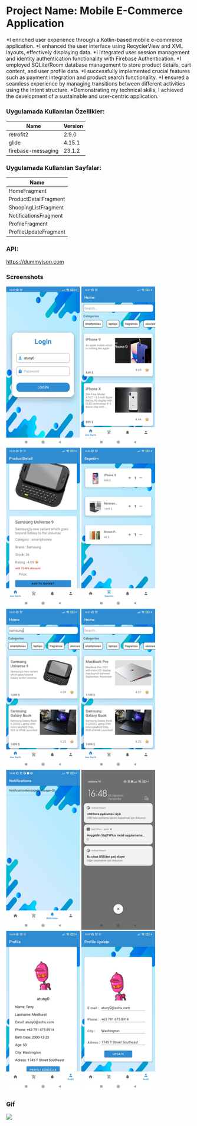 # Project Name: Mobile E-Commerce Application
*I enriched user experience through a Kotlin-based mobile e-commerce application.
*I enhanced the user interface using RecyclerView and XML layouts, effectively displaying data.
*I integrated user session management and identity authentication functionality with Firebase Authentication.
*I employed SQLite/Room database management to store product details, cart content, and user profile data.
*I successfully implemented crucial features such as payment integration and product search functionality.
*I ensured a seamless experience by managing transitions between different activities using the Intent structure.
*Demonstrating my technical skills, I achieved the development of a sustainable and user-centric application.
<p> 
              
### Uygulamada Kullanılan Özellikler:
                    
Name  | Version
------------- | -------------
retrofit2  | 2.9.0
glide |  4.15.1
firebase-messaging | 23.1.2


### Uygulamada Kullanılan Sayfalar:
Name  | 
------------- |
HomeFragment |
ProductDetailFragment |  
ShoopingListFragment | 
NotificationsFragment |
ProfileFragment |
ProfileUpdateFragment |

### API:
https://dummyjson.com
</p>

  

### Screenshots
<p>
<a href="https://github.com/BunyaminKiremit/android_e-ticaret/blob/main/images/1.jpg" target="_blank">
<img src="https://github.com/BunyaminKiremit/android_e-ticaret/blob/main/images/1.jpg" width="200" style="max-width:100%;"></a>
<a href="https://github.com/BunyaminKiremit/android_e-ticaret/blob/main/images/2.jpg" target="_blank">
<img src="https://github.com/BunyaminKiremit/android_e-ticaret/blob/main/images/2.jpg" width="200" style="max-width:100%;"></a>
<a href="https://github.com/BunyaminKiremit/android_e-ticaret/blob/main/images/3.jpg" target="_blank">
<img src="https://github.com/BunyaminKiremit/android_e-ticaret/blob/main/images/3.jpg" width="200" style="max-width:100%;"></a>
<a href="https://github.com/BunyaminKiremit/android_e-ticaret/blob/main/images/4.jpg" target="_blank">
<img src="https://github.com/BunyaminKiremit/android_e-ticaret/blob/main/images/4.jpg" width="200" style="max-width:100%;"></a>
<a href="https://github.com/BunyaminKiremit/android_e-ticaret/blob/main/images/5.jpg" target="_blank">
<img src="https://github.com/BunyaminKiremit/android_e-ticaret/blob/main/images/5.jpg" width="200" style="max-width:100%;"></a>
<a href="https://github.com/BunyaminKiremit/android_e-ticaret/blob/main/images/6.jpg" target="_blank">
<img src="https://github.com/BunyaminKiremit/android_e-ticaret/blob/main/images/6.jpg" width="200" style="max-width:100%;"></a>
<a href="https://github.com/BunyaminKiremit/android_e-ticaret/blob/main/images/7.jpg" target="_blank">
<img src="https://github.com/BunyaminKiremit/android_e-ticaret/blob/main/images/7.jpg" width="200" style="max-width:100%;"></a>
<a href="https://github.com/BunyaminKiremit/android_e-ticaret/blob/main/images/8.jpg" target="_blank">
<img src="https://github.com/BunyaminKiremit/android_e-ticaret/blob/main/images/8.jpg" width="200" style="max-width:100%;"></a>
<a href="https://github.com/BunyaminKiremit/android_e-ticaret/blob/main/images/9.jpg" target="_blank">
<img src="https://github.com/BunyaminKiremit/android_e-ticaret/blob/main/images/9.jpg" width="200" style="max-width:100%;"></a>
<a href="https://github.com/BunyaminKiremit/android_e-ticaret/blob/main/images/10.jpg" target="_blank">
<img src="https://github.com/BunyaminKiremit/android_e-ticaret/blob/main/images/10.jpg" width="200" style="max-width:100%;"></a>

### Gif
<p>
<a href="https://github.com/BunyaminKiremit/android_e-ticaret/blob/main/images/gif.gif" target="_blank">
<img src="https://github.com/BunyaminKiremit/android_e-ticaret/blob/main/images/gif.gif" width="200" style="max-width:100%;"></a>
